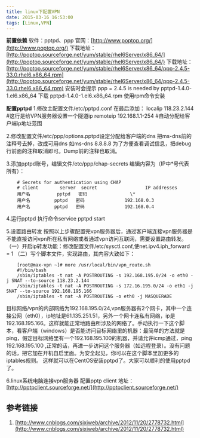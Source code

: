 ```yaml
---
title: linux下配置VPN
date: 2015-03-16 16:53:00
tags: [Linux,VPN]
---
```

**前置依赖**
软件：pptpd、ppp
官网：[http://www.poptop.org/](http://www.poptop.org/)
下载地址：[http://poptop.sourceforge.net/yum/stable/rhel6Server/x86_64/](http://poptop.sourceforge.net/yum/stable/rhel6Server/x86_64/)
下载地址：[http://poptop.sourceforge.net/yum/stable/rhel6Server/x86_64/ppp-2.4.5-33.0.rhel6.x86_64.rpm](http://poptop.sourceforge.net/yum/stable/rhel6Server/x86_64/ppp-2.4.5-33.0.rhel6.x86_64.rpm)
安装时会提示 ppp = 2.4.5 is needed by pptpd-1.4.0-1.el6.x86_64
下载 pptpd-1.4.0-1.el6.x86_64.rpm 使用rpm命令安装 

**配置pptpd**
1.修改主配置文件/etc/pptpd.conf 在最后添加：
localip 118.23.2.144  #这行是给VPN服务器设置一个隧道ip
remoteip 192.168.1.1-254  #自动分配给客户端ip地址范围

2.修改配置文件/etc/ppp/options.pptpd设定分配给客户端的dns 
把ms-dns前的注释号去掉，改成可用dns 如ms-dns 8.8.8.8
为了方便查看调试信息，把debug行前面的注释取消即可。Dump前的注释也取消。

3.添加pptpd账号，编辑文件/etc/ppp/chap-secrets
编辑内容为（IP中\*号代表所有）：
```
    # Secrets for authentication using CHAP
    # client        server  secret                  IP addresses
    用户名          pptpd   密码                \*
    用户名         pptpd   密码               192.168.0.3
    用户名         pptpd   密码               192.168.0.4
```
4.运行pptpd 执行命令service pptpd start

5.设置路由转发
按照以上步骤配置完vpn服务器后，通过客户端连接vpn服务器是不能直接访问vpn所在私有网络或者通过vpn访问互联网，需要设置路由转发。
（一）开启ip转发功能：修改配置文件/etc/sysctl.conf,使net.ipv4.iph_forward = 1
（二）写个脚本文件，实现路由，其内容大致如下：
```
    [root@max-vpn ~]# more /usr/local/bin/vpn_route.sh   
    #!/bin/bash  
    /sbin/iptables -t nat -A POSTROUTING -s 192.168.195.0/24 -o eth0 -j SNAT --to-source 118.23.2.144  
    /sbin/iptables -t nat -A POSTROUTING -s 172.16.195.0/24 -o eth1 -j SNAT --to-source 192.168.195.166  
    /sbin/iptables -t nat -A POSTROUTING -o eth0 -j MASQUERADE  
```
目标网络/vpn的内部网络为192.168.195.0/24,vpn服务器有2个网卡，其中一个连接公网（eth0），ip地址是61.135.251.51，另外一个网卡连私有网络，ip是192.168.195.166。这样就能正常地路由所涉及的网络了。手动执行一下这个脚本，看客户端（windows）是否能访问目标网络里的机器：最简单的方法就是ping，假定目标网络里有一个192.168.195.100的机器，并请允许icmp通过，ping 192.168.195.100 ,正常的话，再进一步访问这个服务器（如远程登录）。没有问题的话，把它加在开机自启里面。为安全起见，你可以在这个脚本里加更多的iptables规则。
这样就可以在CentOS安装pptpd了。大家可以顺利的使用pptpd了。

6.linux系统电脑连接vpn服务器
配置pptp client  地址：[http://pptpclient.sourceforge.net/](http://pptpclient.sourceforge.net/)


## 参考链接
1. [http://www.cnblogs.com/sixiweb/archive/2012/11/20/2778732.html](http://www.cnblogs.com/sixiweb/archive/2012/11/20/2778732.html)
